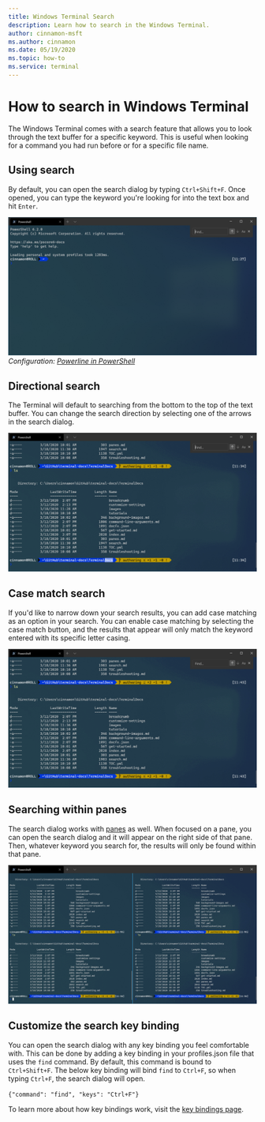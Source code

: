 ```yaml
---
title: Windows Terminal Search
description: Learn how to search in the Windows Terminal.
author: cinnamon-msft
ms.author: cinnamon
ms.date: 05/19/2020
ms.topic: how-to
ms.service: terminal
---
```


# How to search in Windows Terminal

The Windows Terminal comes with a search feature that allows you to look through the text buffer for a specific keyword. This is useful when looking for a command you had run before or for a specific file name.

## Using search

By default, you can open the search dialog by typing `Ctrl+Shift+F`. Once opened, you can type the keyword you're looking for into the text box and hit `Enter`.

![Windows Terminal search screenshot](./images/search.png)
_Configuration: [Powerline in PowerShell](./custom-terminal-gallery/powerline-in-powershell.md)_

## Directional search

The Terminal will default to searching from the bottom to the top of the text buffer. You can change the search direction by selecting one of the arrows in the search dialog.

![Windows Terminal directional search screenshot](./images/search-direction.gif)

## Case match search

If you'd like to narrow down your search results, you can add case matching as an option in your search. You can enable case matching by selecting the case match button, and the results that appear will only match the keyword entered with its specific letter casing.

![Windows Terminal case matching search screenshot](./images/search-case-match.gif)

## Searching within panes

The search dialog works with [panes](./panes.md) as well. When focused on a pane, you can open the search dialog and it will appear on the right side of that pane. Then, whatever keyword you search for, the results will only be found within that pane.

![Windows Terminal panes search screenshot](./images/search-panes.gif)

## Customize the search key binding

You can open the search dialog with any key binding you feel comfortable with. This can be done by adding a key binding in your profiles.json file that uses the `find` command. By default, this command is bound to `Ctrl+Shift+F`. The below key binding will bind `find` to `Ctrl+F`, so when typing `Ctrl+F`, the search dialog will open.

`{"command": "find", "keys": "Ctrl+F"}`

To learn more about how key bindings work, visit the [key bindings page](./customize-settings/key-bindings.md).

